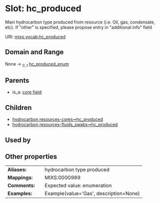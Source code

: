 
# Slot: hc_produced


Main hydrocarbon type produced from resource (i.e. Oil, gas, condensate, etc). If "other" is specified, please propose entry in "additional info" field

URI: [mixs.vocab:hc_produced](https://w3id.org/mixs/vocab/hc_produced)


## Domain and Range

None &#8594;  <sub>0..1</sub> [hc_produced_enum](hc_produced_enum.md)

## Parents

 *  is_a: [core field](core_field.md)

## Children

 *  [hydrocarbon resources-cores➞hc_produced](hydrocarbon_resources_cores_hc_produced.md)
 *  [hydrocarbon resources-fluids_swabs➞hc_produced](hydrocarbon_resources_fluids_swabs_hc_produced.md)

## Used by


## Other properties

|  |  |  |
| --- | --- | --- |
| **Aliases:** | | hydrocarbon type produced |
| **Mappings:** | | MIXS:0000989 |
| **Comments:** | | Expected value: enumeration |
| **Examples:** | | Example(value='Gas', description=None) |

